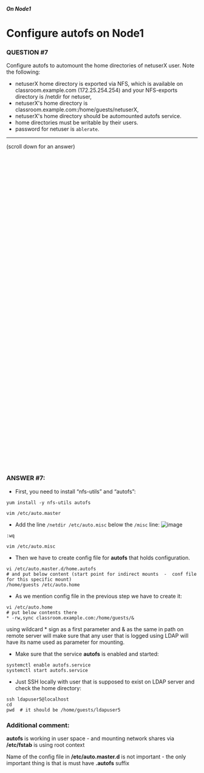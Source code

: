 ***On Node1***
# Configure autofs on Node1

### QUESTION #7
Configure autofs to automount the home directories of netuserX user. Note the following: 
- netuserX home directory is exported via NFS, which is available on classroom.example.com (172.25.254.254) and your NFS-exports directory is /netdir for netuser, 
- netuserX's home directory is classroom.example.com:/home/guests/netuserX, 
- netuserX's home directory should be automounted autofs service. 
- home directories must be writable by their users. 
- password for netuser is ```ablerate```. 
 

***
(scroll down for an answer)

<br/><br/><br/><br/><br/><br/><br/><br/><br/><br/><br/><br/><br/><br/><br/><br/><br/><br/><br/><br/><br/><br/><br/><br/>
<br/><br/><br/><br/><br/><br/><br/><br/><br/><br/><br/><br/><br/><br/><br/><br/><br/><br/><br/><br/><br/><br/><br/><br/>

### ANSWER #7:

* First, you need to install “nfs-utils” and “autofs”:

```
yum install -y nfs-utils autofs
```
```
vim /etc/auto.master
```
* Add the line ```/netdir /etc/auto.misc``` below the ```/misc``` line:
![image](https://github.com/RedHatRanger/rhcsa9vagrant/assets/90477448/e0b9c51f-9e0a-483f-b054-12efac7280aa)
```
:wq
```
```
vim /etc/auto.misc
```









* Then we have to create config file for **autofs** that holds configuration. 

```
vi /etc/auto.master.d/home.autofs
# and put below content (start point for indirect mounts  -  conf file for this specific mount)
/home/guests /etc/auto.home
```

* As we mention config file in the previous step we have to create it:

```
vi /etc/auto.home
# put below contents there
* -rw,sync classroom.example.com:/home/guests/&
```

using wildcard * sign as a first parameter and & as the same in path on remote server will make sure that any user that is logged 
using LDAP will have its name used as parameter for mounting.

* Make sure that the service **autofs** is enabled and started:

```
systemctl enable autofs.service
systemctl start autofs.service
```

* Just SSH locally with user that is supposed to exist on LDAP server and check the home directory:

```
ssh ldapuser5@localhost
cd
pwd  # it should be /home/guests/ldapuser5
```


### Additional comment:

**autofs** is working in user space - and mounting network shares via **/etc/fstab** is using root context

Name of the config file in **/etc/auto.master.d** is not important - the only important thing is that is must have **.autofs** suffix
